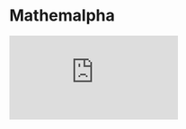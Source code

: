 # Mathemalpha

![\left \lceil \frac{Mathematics}{2} \right \rceil + \left \lceil \frac{Alphabets}{2} \right \rceil = Mathemalpha](https://latex.codecogs.com/svg.latex?%5Cleft%20%5Clceil%20%5Cfrac%7BMathematics%7D%7B2%7D%20%5Cright%20%5Crceil%20&plus;%20%5Cleft%20%5Clceil%20%5Cfrac%7BAlphabets%7D%7B2%7D%20%5Cright%20%5Crceil%20%3D%20Mathemalpha)
